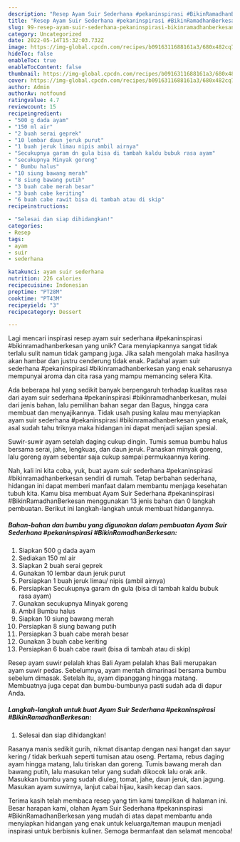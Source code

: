 ```yaml
---
description: "Resep Ayam Suir Sederhana #pekaninspirasi #BikinRamadhanBerkesan yang Lezat"
title: "Resep Ayam Suir Sederhana #pekaninspirasi #BikinRamadhanBerkesan yang Lezat"
slug: 99-resep-ayam-suir-sederhana-pekaninspirasi-bikinramadhanberkesan-yang-lezat
category: Uncategorized
date: 2022-05-14T15:32:03.732Z
image: https://img-global.cpcdn.com/recipes/b0916311688161a3/680x482cq70/ayam-suir-sederhana-pekaninspirasi-bikinramadhanberkesan-foto-resep-utama.jpg
hideToc: false
enableToc: true
enableTocContent: false
thumbnail: https://img-global.cpcdn.com/recipes/b0916311688161a3/680x482cq70/ayam-suir-sederhana-pekaninspirasi-bikinramadhanberkesan-foto-resep-utama.jpg
cover: https://img-global.cpcdn.com/recipes/b0916311688161a3/680x482cq70/ayam-suir-sederhana-pekaninspirasi-bikinramadhanberkesan-foto-resep-utama.jpg
author: Admin
authorAv: notfound
ratingvalue: 4.7
reviewcount: 15
recipeingredient:
- "500 g dada ayam"
- "150 ml air"
- "2 buah serai geprek"
- "10 lembar daun jeruk purut"
- "1 buah jeruk limau nipis ambil airnya"
- "Secukupnya garam dn gula bisa di tambah kaldu bubuk rasa ayam"
- "secukupnya Minyak goreng"
- " Bumbu halus"
- "10 siung bawang merah"
- "8 siung bawang putih"
- "3 buah cabe merah besar"
- "3 buah cabe keriting"
- "6 buah cabe rawit bisa di tambah atau di skip"
recipeinstructions:

- "Selesai dan siap dihidangkan!"
categories:
- Resep
tags:
- ayam
- suir
- sederhana

katakunci: ayam suir sederhana 
nutrition: 226 calories
recipecuisine: Indonesian
preptime: "PT28M"
cooktime: "PT43M"
recipeyield: "3"
recipecategory: Dessert

---
```





Lagi mencari inspirasi resep ayam suir sederhana #pekaninspirasi #bikinramadhanberkesan yang unik? Cara menyiapkannya sangat tidak terlalu sulit namun tidak gampang juga. Jika salah mengolah maka hasilnya akan hambar dan justru cenderung tidak enak. Padahal ayam suir sederhana #pekaninspirasi #bikinramadhanberkesan yang enak seharusnya mempunyai aroma dan cita rasa yang mampu memancing selera Kita.





Ada beberapa hal yang sedikit banyak berpengaruh terhadap kualitas rasa dari ayam suir sederhana #pekaninspirasi #bikinramadhanberkesan, mulai dari jenis bahan, lalu pemilihan bahan segar dan Bagus, hingga cara membuat dan menyajikannya. Tidak usah pusing kalau mau menyiapkan ayam suir sederhana #pekaninspirasi #bikinramadhanberkesan yang enak,      asal sudah tahu triknya maka hidangan ini dapat menjadi sajian spesial.














Suwir-suwir ayam setelah daging cukup dingin. Tumis semua bumbu halus bersama serai, jahe, lengkuas, dan daun jeruk. Panaskan minyak goreng, lalu goreng ayam sebentar saja cukup sampai permukaannya kering.






Nah, kali ini kita coba, yuk, buat ayam suir sederhana #pekaninspirasi #bikinramadhanberkesan sendiri di rumah. Tetap berbahan sederhana, hidangan ini dapat memberi manfaat dalam membantu menjaga kesehatan tubuh kita. Kamu bisa membuat Ayam Suir Sederhana #pekaninspirasi #BikinRamadhanBerkesan menggunakan 13 jenis bahan dan 0 langkah pembuatan. Berikut ini langkah-langkah untuk membuat hidangannya.

<!--inarticleads1-->

##### Bahan-bahan dan bumbu yang digunakan dalam pembuatan Ayam Suir Sederhana #pekaninspirasi #BikinRamadhanBerkesan:

1. Siapkan 500 g dada ayam
1. Sediakan 150 ml air
1. Siapkan 2 buah serai geprek
1. Gunakan 10 lembar daun jeruk purut
1. Persiapkan 1 buah jeruk limau/ nipis (ambil airnya)
1. Persiapkan Secukupnya garam dn gula (bisa di tambah kaldu bubuk rasa ayam)
1. Gunakan secukupnya Minyak goreng
1. Ambil  Bumbu halus
1. Siapkan 10 siung bawang merah
1. Persiapkan 8 siung bawang putih
1. Persiapkan 3 buah cabe merah besar
1. Gunakan 3 buah cabe keriting
1. Persiapkan 6 buah cabe rawit (bisa di tambah atau di skip)


Resep ayam suwir pelalah khas Bali Ayam pelalah khas Bali merupakan ayam suwir pedas. Sebelumnya, ayam mentah dimarinasi bersama bumbu sebelum dimasak. Setelah itu, ayam dipanggang hingga matang. Membuatnya juga cepat dan bumbu-bumbunya pasti sudah ada di dapur Anda. 

<!--inarticleads2-->

##### Langkah-langkah untuk buat Ayam Suir Sederhana #pekaninspirasi #BikinRamadhanBerkesan:


1. Selesai dan siap dihidangkan!

Rasanya manis sedikit gurih, nikmat disantap dengan nasi hangat dan sayur kering / tidak berkuah seperti tumisan atau oseng. Pertama, rebus daging ayam hingga matang, lalu tiriskan dan goreng. Tumis bawang merah dan bawang putih, lalu masukan telur yang sudah dikocok lalu orak arik. Masukkan bumbu yang sudah diuleg, tomat, jahe, daun jeruk, dan jagung. Masukan ayam suwirnya, lanjut cabai hijau, kasih kecap dan saos. 

Terima kasih telah membaca resep yang tim kami tampilkan di halaman ini. Besar harapan kami, olahan Ayam Suir Sederhana #pekaninspirasi #BikinRamadhanBerkesan yang mudah di atas dapat membantu anda menyiapkan hidangan yang enak untuk keluarga/teman maupun menjadi inspirasi untuk berbisnis kuliner. Semoga bermanfaat dan selamat mencoba!
